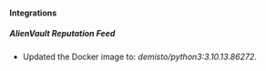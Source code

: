 
#### Integrations

##### AlienVault Reputation Feed

- Updated the Docker image to: *demisto/python3:3.10.13.86272*.
